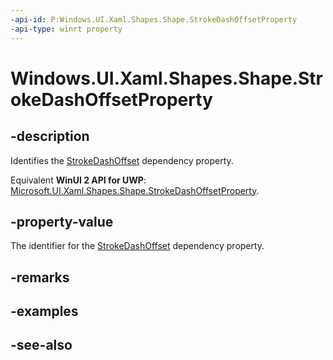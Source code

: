 ```yaml
---
-api-id: P:Windows.UI.Xaml.Shapes.Shape.StrokeDashOffsetProperty
-api-type: winrt property
---
```


<!-- Property syntax
public Windows.UI.Xaml.DependencyProperty StrokeDashOffsetProperty { get; }
-->

# Windows.UI.Xaml.Shapes.Shape.StrokeDashOffsetProperty

## -description
Identifies the [StrokeDashOffset](shape_strokedashoffset.md) dependency property.

Equivalent **WinUI 2 API for UWP**: [Microsoft.UI.Xaml.Shapes.Shape.StrokeDashOffsetProperty](/windows/winui/api/microsoft.ui.xaml.shapes.shape.strokedashoffsetproperty).

## -property-value
The identifier for the [StrokeDashOffset](shape_strokedashoffset.md) dependency property.

## -remarks

## -examples

## -see-also
